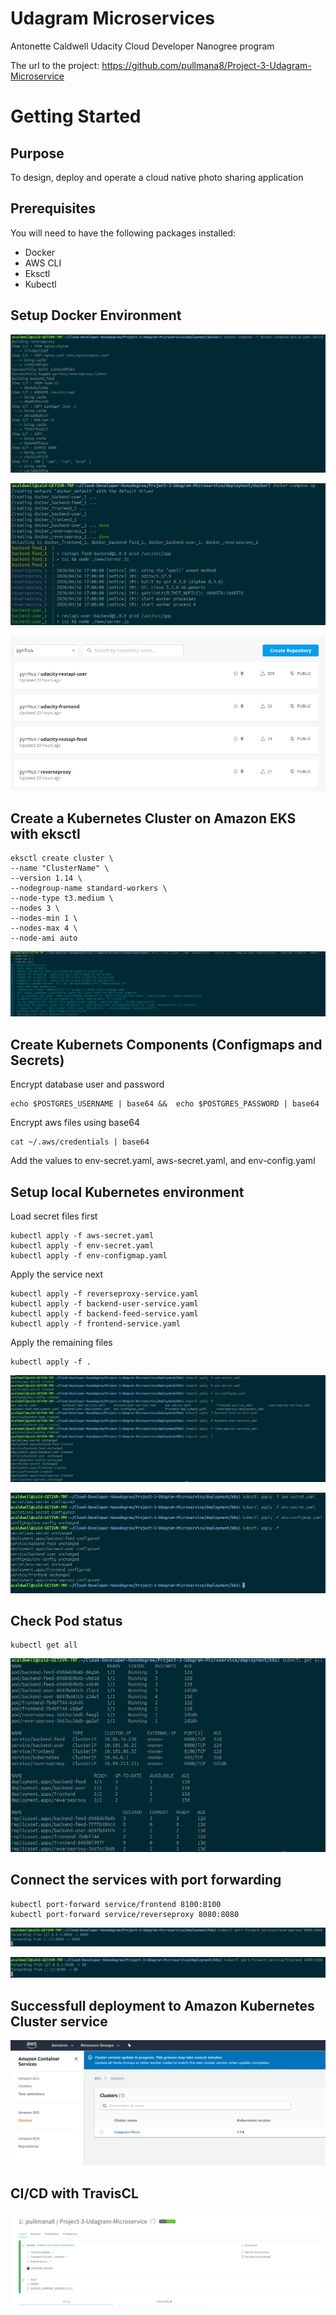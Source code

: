 # Udagram Microservices
Antonette Caldwell Udacity Cloud Developer Nanogree program

The url to the project: https://github.com/pullmana8/Project-3-Udagram-Microservice

# Getting Started

## Purpose
To design, deploy and operate a cloud native photo sharing application

## Prerequisites
You will need to have the following packages installed:
* Docker
* AWS CLI
* Eksctl
* Kubectl

## Setup Docker Environment

![Image of Docker Compose](screenshots/docker-compose-build.png)

![Image of Docker Compose up](screenshots/docker-compose-up.png)

![Docker Hub Images](screenshots/dockerhub.png)

## Create a Kubernetes Cluster on Amazon EKS with eksctl
```
eksctl create cluster \ 
--name "ClusterName" \
--version 1.14 \
--nodegroup-name standard-workers \
--node-type t3.medium \
--nodes 3 \
--nodes-min 1 \
--nodes-max 4 \
--node-ami auto
```

![Eksctl Applied](screenshots/eksctl.png)

## Create Kubernets Components (Configmaps and Secrets)
Encrypt database user and password
```
echo $POSTGRES_USERNAME | base64 &&  echo $POSTGRES_PASSWORD | base64
```

Encrypt aws files using base64
```
cat ~/.aws/credentials | base64
```

Add the values to env-secret.yaml, aws-secret.yaml, and env-config.yaml

## Setup local Kubernetes environment
Load secret files first
```
kubectl apply -f aws-secret.yaml
kubectl apply -f env-secret.yaml
kubectl apply -f env-configmap.yaml
```
Apply the service next
```
kubectl apply -f reverseproxy-service.yaml
kubectl apply -f backend-user-service.yaml
kubectl apply -f backend-feed-service.yaml
kubectl apply -f frontend-service.yaml
```
Apply the remaining files
```
kubectl apply -f .
```

![Kubectl apply](screenshots/kubectl-apply.png)

![Kubectl apply rest](screenshots/local-kube.png)

## Check Pod status
```
kubectl get all
```

![Kubectl get all](screenshots/kubectl-get-all.png)

## Connect the services with port forwarding
```
kubectl port-forward service/frontend 8100:8100
kubectl port-forward service/reverseproxy 8080:8080
```

![Port-forward on reverse proxy](screenshots/port-forward-reverseproxy.png)

![Port-forward on frontend](screenshots/port-forward-frontend.png)

## Successfull deployment to Amazon Kubernetes Cluster service
![Image of AKS Cluster](screenshots/amazon-eks.png)

## CI/CD with TravisCL
![Travis CI passed](screenshots/travis-ci-passed.png)